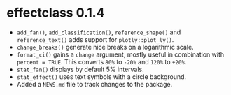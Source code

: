 # effectclass 0.1.4

* `add_fan()`, `add_classification()`, `reference_shape()` and
  `reference_text()` adds support for `plotly::plot_ly()`.
* `change_breaks()` generate nice breaks on a logarithmic scale.
* `format_ci()` gains a `change` argument, mostly useful in combination with 
  `percent = TRUE`.
  This converts `80%` to `-20%` and `120%` to `+20%`.
* `stat_fan()` displays by default 5% intervals.
* `stat_effect()` uses text symbols with a circle background.
* Added a `NEWS.md` file to track changes to the package.

